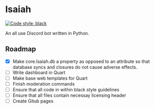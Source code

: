 # Isaiah

[![Code style: black](https://img.shields.io/badge/code%20style-black-000000.svg)](https://github.com/psf/black)

An all use Discord bot written in Python.


## Roadmap

- [X] Make core.Isaiah.db a property as opposed to an attribute so that database syncs and closures do not cause adverse effects.
- [ ] Write dashboard in Quart
- [ ] Make base web templates for Quart
- [ ] Finish moderation commands
- [ ] Ensure that all code in within black style guidelines
- [ ] Ensure that all files contain necessay licensing header
- [ ] Create Gitub pages
